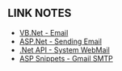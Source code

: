 ## LINK NOTES
+ [VB.Net - Email](https://www.example-code.com/vbdotnet/email.asp "www.example-code.com/vbdotnet/email")
+ [ASP.Net - Sending Email](https://asp.net-tutorials.com/misc/sending-mails/ "https://asp.net-tutorials.com/misc/sending-mails/")
+ [.Net API - System WebMail](https://docs.microsoft.com/en-us/dotnet/api/system.web.mail?view=netframework-4.7.2 "https://docs.microsoft.com/en-us/dotnet/api/system.web.mail")
+ [ASP Snippets - Gmail SMTP](https://www.aspsnippets.com/Articles/Send-email-using-Gmail-SMTP-Mail-Server-in-ASPNet.aspx "https://www.aspsnippets.com/Articles/Send-email-using-Gmail-SMTP-Mail-Server-in-ASPNet.aspx")

